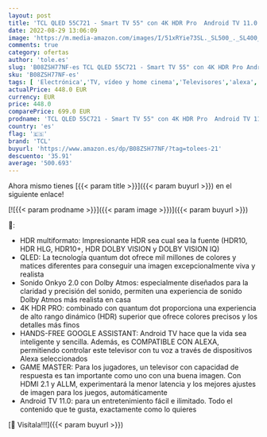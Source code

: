 ```yaml
---
layout: post
title: 'TCL QLED 55C721 - Smart TV 55" con 4K HDR Pro  Android TV 11.0  Wifi  Game Master  Dolby Vision & Atmos  Sistema de Sonido Onkyo  Motion Clarity  Google Assistant Incorporado & Compatible con Alexa'
date: 2022-08-29 13:06:09
image: 'https://m.media-amazon.com/images/I/51xRYie73SL._SL500_._SL400_.jpg'
comments: true
category: ofertas
author: 'tole.es'
slug: 'B08ZSH77NF-es TCL QLED 55C721 - Smart TV 55" con 4K HDR Pro Android TV...'
sku: 'B08ZSH77NF-es'
tags: [ 'Electrónica','TV, vídeo y home cinema','Televisores','alexa','tcl','🇪🇸', ]
actualPrice: 448.0 EUR
currency: EUR
price: 448.0
comparePrice: 699.0 EUR
prodname: 'TCL QLED 55C721 - Smart TV 55" con 4K HDR Pro  Android TV 11.0  Wifi  Game Master  Dolby Vision & Atmos  Sistema de Sonido Onkyo  Motion Clarity  Google Assistant Incorporado & Compatible con Alexa'
country: 'es'
flag: '🇪🇸'
brand: 'TCL'
buyurl: 'https://www.amazon.es/dp/B08ZSH77NF/?tag=tolees-21'
descuento: '35.91'
average: '500.693'
---
```


Ahora mismo tienes [{{< param title >}}]({{< param buyurl >}}) en el siguiente enlace!

[![{{< param prodname >}}]({{< param image >}})]({{< param buyurl >}})

🔎:

- HDR multiformato: Impresionante HDR sea cual sea la fuente (HDR10, HDR HLG, HDR10+, HDR DOLBY VISION y DOLBY VISION IQ)
- QLED: La tecnología quantum dot ofrece mil millones de colores y matices diferentes para conseguir una imagen excepcionalmente viva y realista
- Sonido Onkyo 2.0 con Dolby Atmos: especialmente diseñados para la claridad y precisión del sonido, permiten una experiencia de sonido Dolby Atmos más realista en casa
- 4K HDR PRO: combinado con quantum dot proporciona una experiencia de alto rango dinámico (HDR) superior que ofrece colores precisos y los detalles más finos
- HANDS-FREE GOOGLE ASSISTANT: Android TV hace que la vida sea inteligente y sencilla. Además, es COMPATIBLE CON ALEXA, permitiendo controlar este televisor con tu voz a través de dispositivos Alexa seleccionados
- GAME MASTER: Para los jugadores, un televisor con capacidad de respuesta es tan importante como uno con una buena imagen. Con HDMI 2.1 y ALLM, experimentará la menor latencia y los mejores ajustes de imagen para los juegos, automáticamente
- Android TV 11.0: para un entretenimiento fácil e ilimitado. Todo el contenido que te gusta, exactamente como lo quieres

[🛒 Visítala!!!]({{< param buyurl >}})
